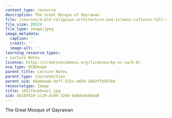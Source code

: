 ```yaml
---
content_type: resource
description: The Great Mosque of Qayrawan
file: /courses/4-614-religious-architecture-and-islamic-cultures-fall-2002/8b18f6101c29dc8932048a6de3e4bea0_1022thumbnail.jpg
file_size: 20324
file_type: image/jpeg
image_metadata:
  caption: ''
  credit: ''
  image-alt: ''
learning_resource_types:
- Lecture Notes
license: https://creativecommons.org/licenses/by-nc-sa/4.0/
ocw_type: OCWImage
parent_title: Lecture Notes
parent_type: CourseSection
parent_uid: 68abeaab-4eff-532c-e858-18d3ffb567bd
resourcetype: Image
title: 1022thumbnail.jpg
uid: 8b18f610-1c29-dc89-3204-8a6de3e4bea0
---
```

The Great Mosque of Qayrawan